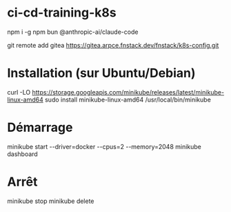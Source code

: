 # ci-cd-training-k8s

npm i -g npm bun @anthropic-ai/claude-code

git remote add gitea https://gitea.arpce.fnstack.dev/fnstack/k8s-config.git

# Installation (sur Ubuntu/Debian)
curl -LO https://storage.googleapis.com/minikube/releases/latest/minikube-linux-amd64
sudo install minikube-linux-amd64 /usr/local/bin/minikube

# Démarrage
minikube start --driver=docker --cpus=2 --memory=2048
minikube dashboard

# Arrêt
minikube stop
minikube delete